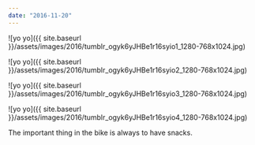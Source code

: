 ```yaml
---
date: "2016-11-20"
---
```


![yo yo]({{ site.baseurl }}/assets/images/2016/tumblr_ogyk6yJHBe1r16syio1_1280-768x1024.jpg)

![yo yo]({{ site.baseurl }}/assets/images/2016/tumblr_ogyk6yJHBe1r16syio2_1280-768x1024.jpg)

![yo yo]({{ site.baseurl }}/assets/images/2016/tumblr_ogyk6yJHBe1r16syio3_1280-768x1024.jpg)

![yo yo]({{ site.baseurl }}/assets/images/2016/tumblr_ogyk6yJHBe1r16syio4_1280-768x1024.jpg)

The important thing in the bike is always to have snacks.

